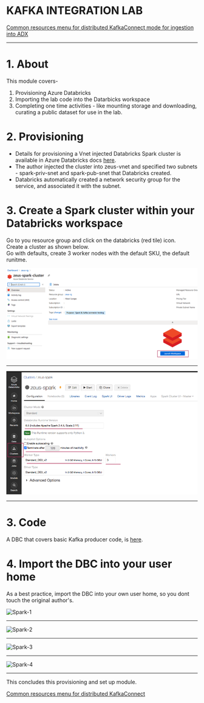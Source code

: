 
# KAFKA INTEGRATION LAB

[Common resources menu for distributed KafkaConnect mode for ingestion into ADX](README.md)
<hr>

# 1. About
This module covers-
1.  Provisioning Azure Databricks
2.  Importing the lab code into the Datarbicks workspace
3.  Completing one time activities - like mounting storage and downloading, curating a public dataset for use in the lab.

# 2. Provisioning
- Details for provisioning a Vnet injected Databricks Spark cluster is available in Azure Databricks docs [here](https://docs.microsoft.com/en-us/azure/databricks/administration-guide/cloud-configurations/azure/vnet-inject).
- The author injected the cluster into zeus-vnet and specified two subnets - spark-priv-snet and spark-pub-snet that Databricks created.
- Databricks automatically created a network security group for the service, and associated it with the subnet.

# 3. Create a Spark cluster within your Databricks workspace
Go to you resource group and click on the databricks (red tile) icon.<br>
Create a cluster as shown below.<br>
Go with defaults, create 3 worker nodes with the default SKU, the default runitme.


![ADB-01](../images/databricks-01.png)
<br>
<hr>

![ADB-02](../images/databricks-02.png)
<br>
<hr>

# 3. Code

A DBC that covers basic Kafka producer code, is [here](dbc).  


# 4. Import the DBC into your user home

As a best practice, import the DBC into your own user home, so you dont touch the original author's.

![Spark-1](../images/Spark-01.png)
<br>
<hr>

![Spark-2](../images/Spark-02.png)
<br>
<hr>

![Spark-3](../images/Spark-03.png)
<br>
<hr>

![Spark-4](../images/Spark-04.png)
<br>
<hr>


This concludes this provisioning and set up module.

[Common resources menu for distributed KafkaConnect](README.md)



